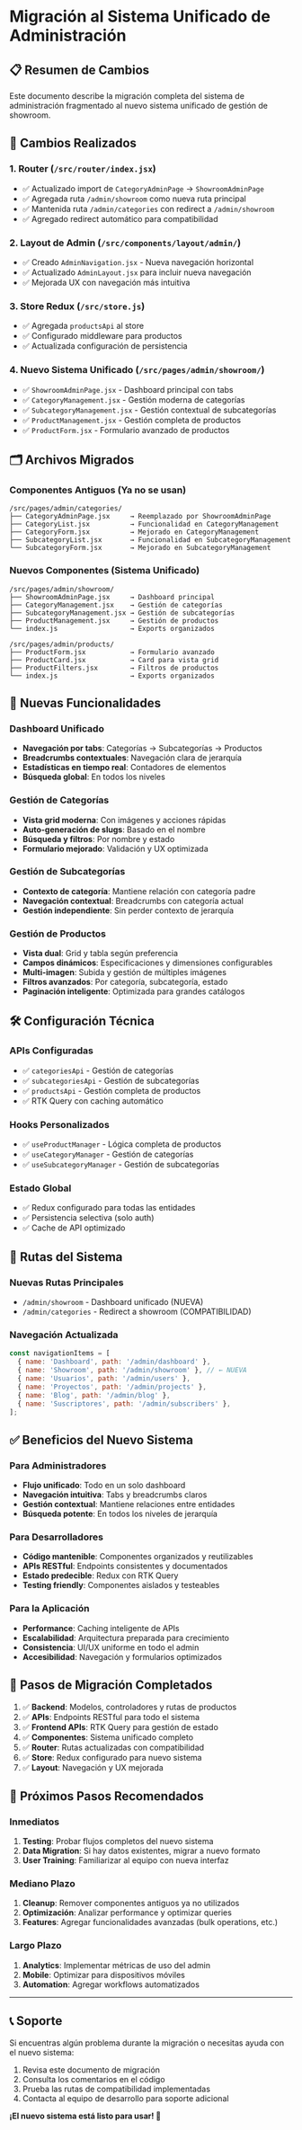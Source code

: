 # Migración al Sistema Unificado de Administración

## 📋 Resumen de Cambios

Este documento describe la migración completa del sistema de administración fragmentado al nuevo sistema unificado de gestión de showroom.

## 🔄 Cambios Realizados

### 1. Router (`/src/router/index.jsx`)
- ✅ Actualizado import de `CategoryAdminPage` → `ShowroomAdminPage`
- ✅ Agregada ruta `/admin/showroom` como nueva ruta principal
- ✅ Mantenida ruta `/admin/categories` con redirect a `/admin/showroom`
- ✅ Agregado redirect automático para compatibilidad

### 2. Layout de Admin (`/src/components/layout/admin/`)
- ✅ Creado `AdminNavigation.jsx` - Nueva navegación horizontal
- ✅ Actualizado `AdminLayout.jsx` para incluir nueva navegación
- ✅ Mejorada UX con navegación más intuitiva

### 3. Store Redux (`/src/store.js`)
- ✅ Agregada `productsApi` al store
- ✅ Configurado middleware para productos
- ✅ Actualizada configuración de persistencia

### 4. Nuevo Sistema Unificado (`/src/pages/admin/showroom/`)
- ✅ `ShowroomAdminPage.jsx` - Dashboard principal con tabs
- ✅ `CategoryManagement.jsx` - Gestión moderna de categorías
- ✅ `SubcategoryManagement.jsx` - Gestión contextual de subcategorías
- ✅ `ProductManagement.jsx` - Gestión completa de productos
- ✅ `ProductForm.jsx` - Formulario avanzado de productos

## 🗂️ Archivos Migrados

### Componentes Antiguos (Ya no se usan)
```
/src/pages/admin/categories/
├── CategoryAdminPage.jsx     → Reemplazado por ShowroomAdminPage
├── CategoryList.jsx          → Funcionalidad en CategoryManagement
├── CategoryForm.jsx          → Mejorado en CategoryManagement
├── SubcategoryList.jsx       → Funcionalidad en SubcategoryManagement
└── SubcategoryForm.jsx       → Mejorado en SubcategoryManagement
```

### Nuevos Componentes (Sistema Unificado)
```
/src/pages/admin/showroom/
├── ShowroomAdminPage.jsx     → Dashboard principal
├── CategoryManagement.jsx    → Gestión de categorías
├── SubcategoryManagement.jsx → Gestión de subcategorías
├── ProductManagement.jsx     → Gestión de productos
└── index.js                  → Exports organizados

/src/pages/admin/products/
├── ProductForm.jsx           → Formulario avanzado
├── ProductCard.jsx           → Card para vista grid
├── ProductFilters.jsx        → Filtros de productos
└── index.js                  → Exports organizados
```

## 🚀 Nuevas Funcionalidades

### Dashboard Unificado
- **Navegación por tabs**: Categorías → Subcategorías → Productos
- **Breadcrumbs contextuales**: Navegación clara de jerarquía
- **Estadísticas en tiempo real**: Contadores de elementos
- **Búsqueda global**: En todos los niveles

### Gestión de Categorías
- **Vista grid moderna**: Con imágenes y acciones rápidas
- **Auto-generación de slugs**: Basado en el nombre
- **Búsqueda y filtros**: Por nombre y estado
- **Formulario mejorado**: Validación y UX optimizada

### Gestión de Subcategorías
- **Contexto de categoría**: Mantiene relación con categoría padre
- **Navegación contextual**: Breadcrumbs con categoría actual
- **Gestión independiente**: Sin perder contexto de jerarquía

### Gestión de Productos
- **Vista dual**: Grid y tabla según preferencia
- **Campos dinámicos**: Especificaciones y dimensiones configurables
- **Multi-imagen**: Subida y gestión de múltiples imágenes
- **Filtros avanzados**: Por categoría, subcategoría, estado
- **Paginación inteligente**: Optimizada para grandes catálogos

## 🛠️ Configuración Técnica

### APIs Configuradas
- ✅ `categoriesApi` - Gestión de categorías
- ✅ `subcategoriesApi` - Gestión de subcategorías  
- ✅ `productsApi` - Gestión completa de productos
- ✅ RTK Query con caching automático

### Hooks Personalizados
- ✅ `useProductManager` - Lógica completa de productos
- ✅ `useCategoryManager` - Gestión de categorías
- ✅ `useSubcategoryManager` - Gestión de subcategorías

### Estado Global
- ✅ Redux configurado para todas las entidades
- ✅ Persistencia selectiva (solo auth)
- ✅ Cache de API optimizado

## 📱 Rutas del Sistema

### Nuevas Rutas Principales
- `/admin/showroom` - Dashboard unificado (NUEVA)
- `/admin/categories` - Redirect a showroom (COMPATIBILIDAD)

### Navegación Actualizada
```jsx
const navigationItems = [
  { name: 'Dashboard', path: '/admin/dashboard' },
  { name: 'Showroom', path: '/admin/showroom' }, // ← NUEVA
  { name: 'Usuarios', path: '/admin/users' },
  { name: 'Proyectos', path: '/admin/projects' },
  { name: 'Blog', path: '/admin/blog' },
  { name: 'Suscriptores', path: '/admin/subscribers' },
];
```

## ✅ Beneficios del Nuevo Sistema

### Para Administradores
- **Flujo unificado**: Todo en un solo dashboard
- **Navegación intuitiva**: Tabs y breadcrumbs claros
- **Gestión contextual**: Mantiene relaciones entre entidades
- **Búsqueda potente**: En todos los niveles de jerarquía

### Para Desarrolladores
- **Código mantenible**: Componentes organizados y reutilizables
- **APIs RESTful**: Endpoints consistentes y documentados
- **Estado predecible**: Redux con RTK Query
- **Testing friendly**: Componentes aislados y testeables

### Para la Aplicación
- **Performance**: Caching inteligente de APIs
- **Escalabilidad**: Arquitectura preparada para crecimiento
- **Consistencia**: UI/UX uniforme en todo el admin
- **Accesibilidad**: Navegación y formularios optimizados

## 🔄 Pasos de Migración Completados

1. ✅ **Backend**: Modelos, controladores y rutas de productos
2. ✅ **APIs**: Endpoints RESTful para todo el sistema
3. ✅ **Frontend APIs**: RTK Query para gestión de estado
4. ✅ **Componentes**: Sistema unificado completo
5. ✅ **Router**: Rutas actualizadas con compatibilidad
6. ✅ **Store**: Redux configurado para nuevo sistema
7. ✅ **Layout**: Navegación y UX mejorada

## 🎯 Próximos Pasos Recomendados

### Inmediatos
1. **Testing**: Probar flujos completos del nuevo sistema
2. **Data Migration**: Si hay datos existentes, migrar a nuevo formato
3. **User Training**: Familiarizar al equipo con nueva interfaz

### Mediano Plazo
1. **Cleanup**: Remover componentes antiguos ya no utilizados
2. **Optimización**: Analizar performance y optimizar queries
3. **Features**: Agregar funcionalidades avanzadas (bulk operations, etc.)

### Largo Plazo
1. **Analytics**: Implementar métricas de uso del admin
2. **Mobile**: Optimizar para dispositivos móviles
3. **Automation**: Agregar workflows automatizados

---

## 📞 Soporte

Si encuentras algún problema durante la migración o necesitas ayuda con el nuevo sistema:

1. Revisa este documento de migración
2. Consulta los comentarios en el código
3. Prueba las rutas de compatibilidad implementadas
4. Contacta al equipo de desarrollo para soporte adicional

**¡El nuevo sistema está listo para usar! 🚀**
